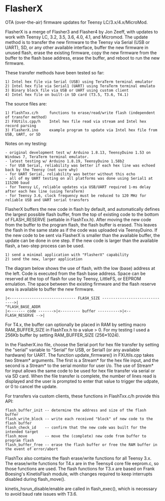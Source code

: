 # FlasherX

OTA (over-the-air) firmware updates for Teensy LC/3.x/4.x/MicroMod.

FlasherX is a merge of Flasher3 and Flasher4 by Jon Zeeff, with updates to work with Teensy LC, 3.2, 3.5, 3.6, 4.0, 4.1, and Micromod.  The update method is to transfer the new firmware to the Teensy via Serial (USB or UART), SD, or any other available interface, buffer the new firmware in unused flash, erase the existing firmware, copy the new firmware from the buffer to the flash base address, erase the buffer, and reboot to run the new firmware.

These transfer methods have been tested so far:

    1) Intel hex file via Serial (USB) using TeraTerm terminal emulator
    2) Intel hex file via Serial1 (UART) using TeraTerm terminal emulato
    3) Binary block file via USB or UART using custom client
    4) Intel hex file on built-in SD card (T3.5, T3.6, T4.1)

The source files are:

    1) FlashTxx.c/h     functions to erase/read/write flash (independent of transfer method)
    2) FXUtils.cpp/h    Intel hex file read via stream and Intel hex record parsing
    3) FlasherX.ino     example program to update via Intel hex file from USB, UART, or SD
    
Notes on my testing:

    - original development test w/ Arduino 1.8.13, TeensyDuino 1.53 on Windows 7, TeraTerm terminal emulator.
    - latest testing w/ Arduino 1.8.19, TeensyDuino 1.58b2
    - for USB Serial, reliability was better if each hex line was echoed back by the Teensy (not sure why)
    - for UART Serial, reliability was better without this echo
    - all of my UART testing on all platforms was done using Serial1 at 115200 baud
    - for Teensy LC, reliable updates via USB/UART required 1-ms delay after each hex line (using TeraTerm)
    - for Teensy 3.6, clock frequency must be reduced to 120 MHz for reliable USB and UART serial transfers

FlasherX buffers the new code in flash by default, and automatically defines the largest possible flash buffer, from
the top of existing code to the bottom of FLASH_RESERVE (settable in FlashTxx.h). After moving the new code from the
buffer to the program flash, the flash buffer is erased. This leaves the flash in the same state as if the code was
uploaded via TeensyDuino. If the new code to be sent via FlasherX is smaller than the available buffer, the update
can be done in one step. If the new code is larger than the available flash, a two-step process can be used.

    1) send a minimal application with "FlasherX" capability
    2) send the new, larger application

The diagram below shows the use of flash, with the low (base) address at the left. Code is executed from the flash base address. Space can be reserved at the top of flash for use by Teensy, LittleFS, or EEPROM emulation. The space between the existing firmware and the flash reserve area is available to buffer the new firmware.

    |<------------------------------ FLASH_SIZE ------------------------------>|
    ^FLASH_BASE_ADDR
    |<------- code ------->|<--------- buffer ---------->|<-- FLASH_RESERVE -->|

For T4.x, the buffer can optionally be placed in RAM by setting macro RAM_BUFFER_SIZE in FlashTxx.h to a value > 0. For my testing I used a 256Kb buffer by setting RAM_BUFFER_SIZE (256*1024).

In the FlasherX.ino file, choose the Serial port for hex file transfer by setting the "serial" variable to "Serial" for USB, or Serial1 (or any available hardware) for UART. The function update_firmware() in FXUtils.cpp takes two Stream* arguments. The first is a Stream* for the hex file input, and the second is a Stream* to the serial monitor for user i/o. The use of Stream* for input allows the same code to be used for hex file transfer via serial or via SD card. When the file transfer is complete, the number of lines read is displayed and the user is prompted to enter that value to trigger the udpate, or 0 to cancel the update.

For transfers via custom clients, these functions in FlashTxx.c/h provide this API:

    flash_buffer_init -- determine the address and size of the flash buffer
    flash_write_block -- write each received "block" of new code to the flash buffer
    flash_check_id    -- confirm that the new code was built for the intended target
    flash_move        -- move the (complete) new code from buffer to program flash
    flash_buffer_free -- erase the flash buffer or free the RAM buffer in the event of error/abort

FlashTxx also contains the flash erase/write functions for all Teensy 3.x. The erase/write functions for T4.x are in the Teensy4 core file eeprom.c, so those functions are used. The flash functions for T3.x are based on Frank Boesing's KinetisFlash module, with changes required to keep interrupts disabled during flash_move(). 

kinetis_hsrun_disable/enable are called in flash_exec(), which is necessary to avoid baud rate issues with T3.6.
